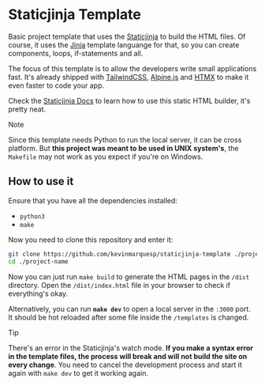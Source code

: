 # Staticjinja Template

Basic project template that uses the [Staticjinja](https://github.com/staticjinja/staticjinja)
to build the HTML files. Of course, it uses the [Jinja](https://jinja.palletsprojects.com/en/stable/)
template languange for that, so you can create components, loops, if-statements
and all.

The focus of this template is to allow the developers write small applications
fast. It's already shipped with [TailwindCSS](https://tailwindcss.com/),
[Alpine.js](https://alpinejs.dev/) and [HTMX](https://htmx.org/) to make it even
faster to code your app.

Check the [Staticjinja Docs](https://staticjinja.readthedocs.io/en/stable/) to
learn how to use this static HTML builder, it's pretty neat.

> [!NOTE]
> Since this template needs Python to run the local server, it can be cross
> platform. But **this project was meant to be used in UNIX system's**, the
> `Makefile` may not work as you expect if you're on Windows.


## How to use it

Ensure that you have all the dependencies installed:

+ `python3`
+ `make`

Now you need to clone this repository and enter it:

```sh
git clone https://github.com/kevinmarquesp/staticjinja-template ./project-name
cd ./project-name
```

Now you can just run `make build` to generate the HTML pages in the `/dist`
directory. Open the `/dist/index.html` file in your browser to check if
everything's okay.

Alternatively, you can run **`make dev`** to open a local server in the `:3000`
port. It should be hot reloaded after some file inside the `/templates` is
changed.

> [!TIP]
> There's an error in the Staticjinja's watch mode. **If you make a syntax error
> in the template files, the process will break and will not build the site on
> every change**. You need to cancel the development process and start it again
> with `make dev` to get it working again.
